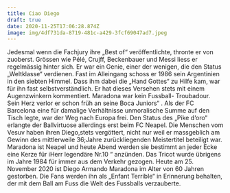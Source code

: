 ```yaml
---
title: Ciao Diego
draft: true
date: 2020-11-25T17:06:28.874Z
image: img/4df731da-8719-481c-a429-3fcf69047ad7.jpeg
---
```

Jedesmal wenn die Fachjury ihre „Best of“ veröffentlichte, thronte er von zuoberst. Grössen wie Pélé, Crujff, Beckenbauer und Messi liess er regelmässig hinter sich. Er war ein Genie, einer der wenigen, die den Status „Weltklasse“ verdienen. Fast im Alleingang schoss er 1986 sein Argentinien in den siebten Himmel. Dass ihm dabei die „Hand Gottes“ zu Hilfe kam, war für ihn fast selbstverständlich. Er hat dieses Versehen stets mit einem Augenzwinkern kommentiert. Maradona war kein Fussball- Troubadour. Sein Herz verlor er schon früh an seine Boca Juniors“ . Als der FC Barcelona eine für damalige Verhältnisse unmoralische Summe auf den Tisch legte, war der Weg nach Europa frei. Den Status des „Pike d‘oro“  erlangte der Ballvirtuose allerdings erst beim FC Neapel. Die Menschen vom Vesuv haben ihren Diego,stets vergöttert, nicht nur weil er massgeblich am Gewinn des mittlerweile 36;Jahre zurückliegenden Meistertitel beteiligt war. Maradona ist Neapel und heute Abend werden sie bestimmt an jeder Ecke eine Kerze für iHerr legendäre Nr.10 “ anzünden. Das Tricot wurde übrigens im Jahre 1984  für immer aus dem Verkehr gezogen. Heute am 25. November 2020 ist Diego Armando Maradona im Alter von 60 Jahren gestorben. Die Fans werden ihn als „Enfant Terrible“ in Erinnerung behalten, der mit dem Ball am Fuss die Welt des Fussballs verzauberte.